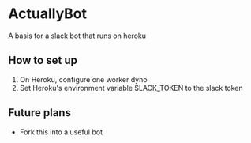 # ActuallyBot
A basis for a slack bot that runs on heroku

## How to set up
 1. On Heroku, configure one worker dyno
 2. Set Heroku's environment variable SLACK_TOKEN to the slack token

## Future plans
 - Fork this into a useful bot
